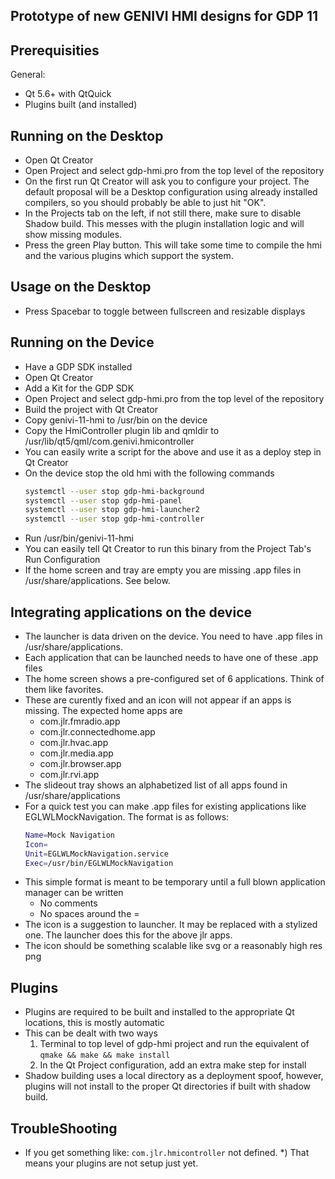 Prototype of new GENIVI HMI designs for GDP 11
---------------------------------------------------

Prerequisities
---------------
General:
* Qt 5.6+ with QtQuick
* Plugins built (and installed)

Running on the Desktop
-----------
* Open Qt Creator
* Open Project and select gdp-hmi.pro from the top level of the repository
* On the first run Qt Creator will ask you to configure your project.  The default proposal will be a Desktop configuration using already installed compilers, so you should probably be able to just hit "OK".
* In the Projects tab on the left, if not still there, make sure to disable Shadow build. This messes with the plugin installation logic and will show missing modules.
* Press the green Play button. This will take some time to compile the hmi and the various plugins which support the system.

Usage on the Desktop
-----------
* Press Spacebar to toggle between fullscreen and resizable displays

Running on the Device
-----------
* Have a GDP SDK installed
* Open Qt Creator
* Add a Kit for the GDP SDK
* Open Project and select gdp-hmi.pro from the top level of the repository
* Build the project with Qt Creator
* Copy genivi-11-hmi to /usr/bin on the device
* Copy the HmiController plugin lib and qmldir to /usr/lib/qt5/qml/com.genivi.hmicontroller
* You can easily write a script for the above and use it as a deploy step in Qt Creator
* On the device stop the old hmi with the following commands
    ```sh
    systemctl --user stop gdp-hmi-background
    systemctl --user stop gdp-hmi-panel
    systemctl --user stop gdp-hmi-launcher2
    systemctl --user stop gdp-hmi-controller
    ```
* Run /usr/bin/genivi-11-hmi
* You can easily tell Qt Creator to run this binary from the Project Tab's Run Configuration
* If the home screen and tray are empty you are missing .app files in /usr/share/applications. See below.

Integrating applications on the device
-----------
* The launcher is data driven on the device. You need to have .app files in /usr/share/applications.
* Each application that can be launched needs to have one of these .app files
* The home screen shows a pre-configured set of 6 applications. Think of them like favorites.
* These are curently fixed and an icon will not appear if an apps is missing. The expected home apps are
    - com.jlr.fmradio.app
    - com.jlr.connectedhome.app
    - com.jlr.hvac.app
    - com.jlr.media.app
    - com.jlr.browser.app
    - com.jlr.rvi.app
* The slideout tray shows an alphabetized list of all apps found in /usr/share/applications
* For a quick test you can make .app files for existing applications like EGLWLMockNavigation. The format is as follows:
    ```sh
    Name=Mock Navigation
    Icon=
    Unit=EGLWLMockNavigation.service
    Exec=/usr/bin/EGLWLMockNavigation
    ```
* This simple format is meant to be temporary until a full blown application manager can be written
    - No comments
    - No spaces around the =
* The icon is a suggestion to launcher. It may be replaced with a stylized one. The launcher does this for the above jlr apps.
* The icon should be something scalable like svg or a reasonably high res png

Plugins
-----------
* Plugins are required to be built and installed to the appropriate Qt locations, this is mostly automatic
* This can be dealt with two ways
    1) Terminal to top level of gdp-hmi project and run the equivalent of ```qmake && make && make install```
    2) In the Qt Project configuration, add an extra make step for install
* Shadow building uses a local directory as a deployment spoof, however, plugins will not install to the proper Qt directories if built with shadow build.

TroubleShooting
---------------
* If you get something like: ```com.jlr.hmicontroller``` not defined.
    *) That means your plugins are not setup just yet.

